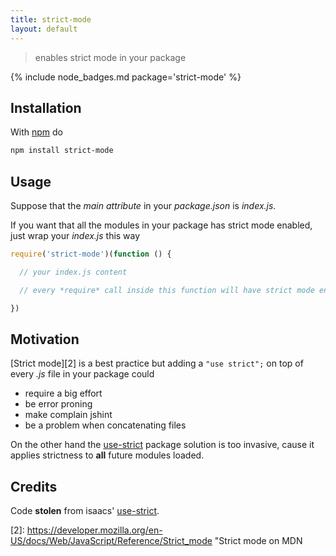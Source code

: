 ```yaml
---
title: strict-mode
layout: default
---
```


> enables strict mode in your package

{% include node_badges.md package='strict-mode' %}

## Installation

With [npm](https://npmjs.org/) do

```bash
npm install strict-mode
```

## Usage

Suppose that the *main attribute* in your *package.json* is *index.js*.

If you want that all the modules in your package has strict mode enabled,
just wrap your *index.js* this way

```js
require('strict-mode')(function () {

  // your index.js content

  // every *require* call inside this function will have strict mode enabled

})
```

## Motivation

[Strict mode][2] is a best practice but adding a `"use strict";` on top of every *.js* file in your package could

* require a big effort
* be error proning
* make complain jshint
* be a problem when concatenating files

On the other hand the [use-strict][1] package solution is too invasive, cause
it applies strictness to **all** future modules loaded.

## Credits

Code **stolen** from isaacs' [use-strict][1].

  [1]: https://npmjs.org/package/use-strict
  [2]: https://developer.mozilla.org/en-US/docs/Web/JavaScript/Reference/Strict_mode "Strict mode on MDN

